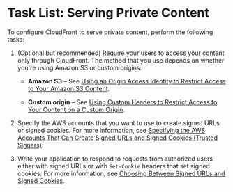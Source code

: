 # Task List: Serving Private Content<a name="private-content-task-list"></a>

To configure CloudFront to serve private content, perform the following tasks:

1. \(Optional but recommended\) Require your users to access your content only through CloudFront\. The method that you use depends on whether you're using Amazon S3 or custom origins:

   + **Amazon S3** – See [Using an Origin Access Identity to Restrict Access to Your Amazon S3 Content](private-content-restricting-access-to-s3.md)\.

   + **Custom origin** – See [Using Custom Headers to Restrict Access to Your Content on a Custom Origin](forward-custom-headers.md#forward-custom-headers-restrict-access)\.

1. Specify the AWS accounts that you want to use to create signed URLs or signed cookies\. For more information, see [Specifying the AWS Accounts That Can Create Signed URLs and Signed Cookies \(Trusted Signers\)](private-content-trusted-signers.md)\.

1. Write your application to respond to requests from authorized users either with signed URLs or with `Set-Cookie` headers that set signed cookies\. For more information, see [Choosing Between Signed URLs and Signed Cookies](private-content-choosing-signed-urls-cookies.md)\.